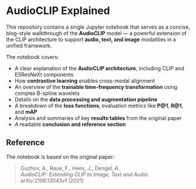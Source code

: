 # AudioCLIP Explained

This repository contains a single Jupyter notebook that serves as a concise, blog-style walkthrough of the **AudioCLIP** model — a powerful extension of the CLIP architecture to support **audio, text, and image** modalities in a unified framework.

The notebook covers:

- A clear explanation of the **AudioCLIP architecture**, including CLIP and ESResNeXt components
- How **contrastive learning** enables cross-modal alignment
- An overview of the **trainable time-frequency transformation** using complex B-spline wavelets
- Details on the **data processing and augmentation pipeline**
- A breakdown of the **loss functions**, evaluation metrics like **P@1**, **R@1**, and **mAP**
- Analysis and summaries of key **results tables** from the original paper
- A readable **conclusion and reference section**

## Reference

The notebook is based on the original paper:

> Guzhov, A., Raue, F., Hees, J., Dengel, A.  
> *AudioCLIP: Extending CLIP to Image, Text and Audio*  
> arXiv:2106.13043v1 (2021)

